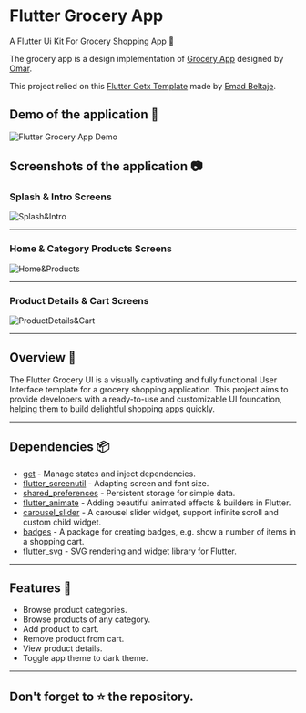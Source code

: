 # Flutter Grocery App
A Flutter Ui Kit For Grocery Shopping App 🚀

The grocery app is a design implementation of [Grocery App](https://dribbble.com/shots/18467737-Grocery-App) designed by [Omar](https://dribbble.com/omaruiux24).

This project relied on this [Flutter Getx Template](https://github.com/EmadBeltaje/flutter_getx_template) made by [Emad Beltaje](https://github.com/EmadBeltaje).


## Demo of the application 🎥
![Flutter Grocery App Demo](https://github.com/user-attachments/assets/b81ac553-1c9b-401a-ab30-82a31f02fed1)



## Screenshots of the application 📷

### Splash & Intro Screens

![Splash&Intro](https://github.com/user-attachments/assets/96c3d8ed-e3c5-4707-aed2-85881441725a)

---
### Home & Category Products Screens

![Home&Products](https://github.com/user-attachments/assets/51cdfec7-ce4d-4efb-80a2-7f948ecffc61)

---
### Product Details & Cart Screens

![ProductDetails&Cart](https://github.com/user-attachments/assets/effd1ad5-997d-420f-9897-f7ba685681b2)

---

## Overview 📙
The Flutter Grocery UI is a visually captivating and fully functional User Interface template for a grocery shopping application. This project aims to provide developers with a ready-to-use and customizable UI foundation, helping them to build delightful shopping apps quickly.

---
## Dependencies 📦️

- [get](https://pub.dev/packages/get) - Manage states and inject dependencies.
- [flutter_screenutil](https://pub.dev/packages/flutter_screenutil) - Adapting screen and font size.
- [shared_preferences](https://pub.dev/packages/shared_preferences) - Persistent storage for simple data.
- [flutter_animate](https://pub.dev/packages/flutter_animate) - Adding beautiful animated effects & builders in Flutter.
- [carousel_slider](https://pub.dev/packages/carousel_slider) - A carousel slider widget, support infinite scroll and custom child widget.
- [badges](https://pub.dev/packages/badges) - A package for creating badges, e.g. show a number of items in a shopping cart.
- [flutter_svg](https://pub.dev/packages/flutter_svg) - SVG rendering and widget library for Flutter.

---

## Features 🌟

- Browse product categories.
- Browse products of any category.
- Add product to cart.
- Remove product from cart.
- View product details.
- Toggle app theme to dark theme.

---

## Don't forget to :star: the repository.

